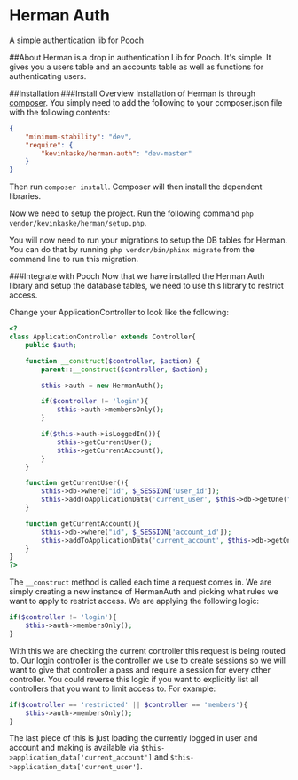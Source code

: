 # Herman Auth
A simple authentication lib for [Pooch](http://www.poochhq.com)

##About
Herman is a drop in authentication Lib for Pooch. It's simple. It gives you a users table and an accounts table as well as functions for
authenticating users.

##Installation
###Install Overview
Installation of Herman is through [composer](https://getcomposer.org). You simply need to add the following to your composer.json
file with the following contents:
```json
{
	"minimum-stability": "dev",
	"require": {
		"kevinkaske/herman-auth": "dev-master"
	}
}
```

Then run `composer install`. Composer will then install the dependent libraries.

Now we need to setup the project. Run the following command `php vendor/kevinkaske/herman/setup.php`.

You will now need to run your migrations to setup the DB tables for Herman. You can do that by running `php vendor/bin/phinx migrate` from
the command line to run this migration.

###Integrate with Pooch
Now that we have installed the Herman Auth library and setup the database tables, we need to use this library to restrict access.

Change your ApplicationController to look like the following:
```php
<?
class ApplicationController extends Controller{
	public $auth;

	function __construct($controller, $action) {
		parent::__construct($controller, $action);

		$this->auth = new HermanAuth();

		if($controller != 'login'){
			$this->auth->membersOnly();
		}

		if($this->auth->isLoggedIn()){
			$this->getCurrentUser();
			$this->getCurrentAccount();
		}
	}

	function getCurrentUser(){
		$this->db->where("id", $_SESSION['user_id']);
		$this->addToApplicationData('current_user', $this->db->getOne("users"));
	}

	function getCurrentAccount(){
		$this->db->where("id", $_SESSION['account_id']);
		$this->addToApplicationData('current_account', $this->db->getOne("accounts"));
	}
}
?>
```
The `__construct` method is called each time a request comes in. We are simply creating a new instance of
HermanAuth and picking what rules we want to apply to restrict access. We are applying the following logic:
```php
if($controller != 'login'){
	$this->auth->membersOnly();
}
```
With this we are checking the current controller this request is being routed to. Our login controller is the controller we use to create
sessions so we will want to give that controller a pass and require a session for every other controller. You could reverse this logic if
you want to explicitly list all controllers that you want to limit access to. For example:
```php
if($controller == 'restricted' || $controller == 'members'){
	$this->auth->membersOnly();
}
```
The last piece of this is just loading the currently logged in user and account and making is available via
`$this->application_data['current_account']`  and `$this->application_data['current_user']`.
